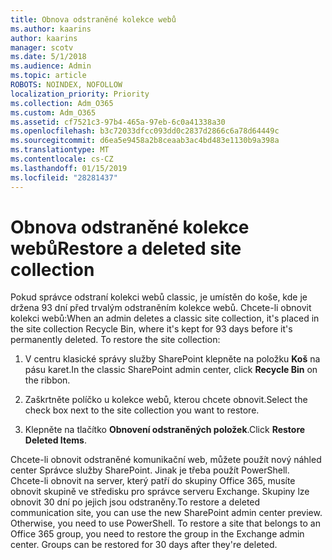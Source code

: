 ```yaml
---
title: Obnova odstraněné kolekce webů
ms.author: kaarins
author: kaarins
manager: scotv
ms.date: 5/1/2018
ms.audience: Admin
ms.topic: article
ROBOTS: NOINDEX, NOFOLLOW
localization_priority: Priority
ms.collection: Adm_O365
ms.custom: Adm_O365
ms.assetid: cf7521c3-97b4-465a-97eb-6c0a41338a30
ms.openlocfilehash: b3c72033dfcc093dd0c2837d2866c6a78d64449c
ms.sourcegitcommit: d6ea5e9458a2b8ceaab3ac4bd483e1130b9a398a
ms.translationtype: MT
ms.contentlocale: cs-CZ
ms.lasthandoff: 01/15/2019
ms.locfileid: "28281437"
---
```

# <a name="restore-a-deleted-site-collection"></a><span data-ttu-id="89626-102">Obnova odstraněné kolekce webů</span><span class="sxs-lookup"><span data-stu-id="89626-102">Restore a deleted site collection</span></span>

<span data-ttu-id="89626-p101">Pokud správce odstraní kolekci webů classic, je umístěn do koše, kde je držena 93 dní před trvalým odstraněním kolekce webů. Chcete-li obnovit kolekci webů:</span><span class="sxs-lookup"><span data-stu-id="89626-p101">When an admin deletes a classic site collection, it's placed in the site collection Recycle Bin, where it's kept for 93 days before it's permanently deleted. To restore the site collection:</span></span>
  
1. <span data-ttu-id="89626-105">V centru klasické správy služby SharePoint klepněte na položku **Koš** na pásu karet.</span><span class="sxs-lookup"><span data-stu-id="89626-105">In the classic SharePoint admin center, click **Recycle Bin** on the ribbon.</span></span> 
    
2. <span data-ttu-id="89626-106">Zaškrtněte políčko u kolekce webů, kterou chcete obnovit.</span><span class="sxs-lookup"><span data-stu-id="89626-106">Select the check box next to the site collection you want to restore.</span></span>
    
3. <span data-ttu-id="89626-107">Klepněte na tlačítko **Obnovení odstraněných položek**.</span><span class="sxs-lookup"><span data-stu-id="89626-107">Click **Restore Deleted Items**.</span></span>
    
<span data-ttu-id="89626-p102">Chcete-li obnovit odstraněné komunikační web, můžete použít nový náhled center Správce služby SharePoint. Jinak je třeba použít PowerShell. Chcete-li obnovit na server, který patří do skupiny Office 365, musíte obnovit skupině ve středisku pro správce serveru Exchange. Skupiny lze obnovit 30 dní po jejich jsou odstraněny.</span><span class="sxs-lookup"><span data-stu-id="89626-p102">To restore a deleted communication site, you can use the new SharePoint admin center preview. Otherwise, you need to use PowerShell. To restore a site that belongs to an Office 365 group, you need to restore the group in the Exchange admin center. Groups can be restored for 30 days after they're deleted.</span></span>
  

